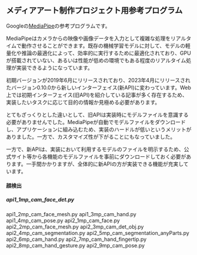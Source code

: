 メディアアート制作プロジェクト用参考プログラム
---
Googleの[MediaPipe](https://ai.google.dev/edge/mediapipe/)の参考プログラムです。

MediaPipeはカメラからの映像や画像データを入力として複雑な処理をリアルタイムで動作させることができます。既存の機械学習モデルに対して、モデルの軽量化や推論の最適化によって、効率的に実行するために最適化されており、GPUが搭載されていない、あるいは性能が低めの環境でもある程度のリアルタイム処理が実装できるようになっています。

初期バージョンが2019年6月にリリースされており、2023年4月にリリースされたバージョン0.10.0から新しいインターフェイス(新API)に変わっています。Web上では初期インターフェイス(旧API)を紹介している記事が多く存在するため、実装したいタスクに応じて目的の情報か見極める必要があります。

とてもざっくりとした違いとして、旧APIは実装時にモデルファイルを意識する必要がありませんでした。MediaPipeが自動でモデルファイルをダウンロードし、アプリケーションに組み込むため、実装のハードルが低いというメリットがありました。一方で、カスタマイズ性が下がることにもなっていました。

一方で、新APIは、実装において利用するモデルのファイルを明示するため、公式サイト等から各機能のモデルファイルを事前にダウンロードしておく必要があります。一手間かかりますが、全体的に新APIの方が実装できる機能が充実しています。

#### 顔検出
##### api1_1mp_cam_face_det.py


api1_2mp_cam_face_mesh.py
api1_3mp_cam_hand.py
api1_4mp_cam_pose.py
api2_1mp_cam_face.py
api2_2mp_cam_face_mesh.py
api2_3mp_cam_det_obj.py
api2_4mp_cam_segmentation.py
api2_5mp_cam_segmentation_anyParts.py
api2_6mp_cam_hand.py
api2_7mp_cam_hand_fingertip.py
api2_8mp_cam_hand_gesture.py
api2_9mp_cam_pose.py
